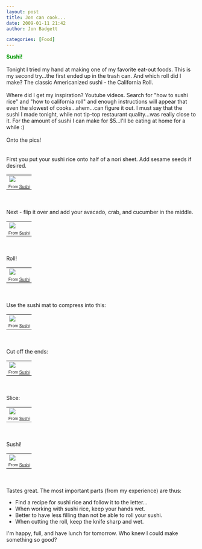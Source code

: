 ```yaml
---
layout: post
title: Jon can cook...
date: 2009-01-11 21:42
author: Jon Badgett

categories: [Food]
---
```

<span style="color: rgb(0, 153, 0); font-weight: bold;">Sushi!</span><br /><br />Tonight I tried my hand at making one of my favorite eat-out foods. This is my second try...the first ended up in the trash can.  And which roll did I make?  The classic Americanized sushi - the California Roll.<br /><br />Where did I get my inspiration?  Youtube videos.  Search for "how to sushi rice" and "how to california roll" and enough instructions will appear that even the slowest of cooks...ahem...can figure it out. I must say that the sushi I made tonight, while not tip-top restaurant quality...was really close to it. For the amount of sushi I can make for $5...I'll be eating at home for a while :)<br /><br />Onto the pics!<br /><br /><br />First you put your sushi rice onto half of a nori sheet. Add sesame seeds if desired.<br /><table style="width: auto;"><tbody><tr><td><a href="http://picasaweb.google.com/lh/photo/qZ4fr8SYdQCbwnmrSDnfMw?authkey=VWcBFadQ5bY&amp;feat=embedwebsite"><img src="http://lh4.ggpht.com/_D1O7K_QiCIk/SWqtvFAhBWI/AAAAAAAAAY0/tMzgVoS-yZQ/s400/IMG_1920.JPG" /></a></td></tr><tr><td style="font-family: arial,sans-serif; font-size: 11px; text-align: right;">From <a href="http://picasaweb.google.com/jon.computerguy/Sushi?authkey=VWcBFadQ5bY&amp;feat=embedwebsite">Sushi</a></td></tr></tbody></table><br /><br />Next - flip it over and add your avacado, crab, and cucumber in the middle.<br /><table style="width: auto;"><tbody><tr><td><a href="http://picasaweb.google.com/lh/photo/NcZPkAvqQV19n7EmdfUxgQ?authkey=VWcBFadQ5bY&amp;feat=embedwebsite"><img src="http://lh3.ggpht.com/_D1O7K_QiCIk/SWqtws7-UBI/AAAAAAAAAZE/wEzfA27Ff2Y/s400/IMG_1924.JPG" /></a></td></tr><tr><td style="font-family: arial,sans-serif; font-size: 11px; text-align: right;">From <a href="http://picasaweb.google.com/jon.computerguy/Sushi?authkey=VWcBFadQ5bY&amp;feat=embedwebsite">Sushi</a></td></tr></tbody></table><br /><br />Roll!<br /><table style="width: auto;"><tbody><tr><td><a href="http://picasaweb.google.com/lh/photo/TwGORa9QA80WYzcM9AExOQ?authkey=VWcBFadQ5bY&amp;feat=embedwebsite"><img src="http://lh6.ggpht.com/_D1O7K_QiCIk/SWqtx8kELCI/AAAAAAAAAZM/l3SOtQ2jlLw/s400/IMG_1925.JPG" /></a></td></tr><tr><td style="font-family: arial,sans-serif; font-size: 11px; text-align: right;">From <a href="http://picasaweb.google.com/jon.computerguy/Sushi?authkey=VWcBFadQ5bY&amp;feat=embedwebsite">Sushi</a></td></tr></tbody></table><br /><br />Use the sushi mat to compress into this:<br /><table style="width: auto;"><tbody><tr><td><a href="http://picasaweb.google.com/lh/photo/WGKjzRpD71ex7jrd-If4RQ?authkey=VWcBFadQ5bY&amp;feat=embedwebsite"><img src="http://lh4.ggpht.com/_D1O7K_QiCIk/SWqty2LiHXI/AAAAAAAAAZc/ub3nllajtlc/s400/IMG_1929.JPG" /></a></td></tr><tr><td style="font-family: arial,sans-serif; font-size: 11px; text-align: right;">From <a href="http://picasaweb.google.com/jon.computerguy/Sushi?authkey=VWcBFadQ5bY&amp;feat=embedwebsite">Sushi</a></td></tr></tbody></table><br /><br />Cut off the ends:<br /><table style="width: auto;"><tbody><tr><td><a href="http://picasaweb.google.com/lh/photo/oCehEW_hENXTA-pFnlVVVw?authkey=VWcBFadQ5bY&amp;feat=embedwebsite"><img src="http://lh5.ggpht.com/_D1O7K_QiCIk/SWqtzqwc0fI/AAAAAAAAAZk/E42j4rr6E9Q/s400/IMG_1930.JPG" /></a></td></tr><tr><td style="font-family: arial,sans-serif; font-size: 11px; text-align: right;">From <a href="http://picasaweb.google.com/jon.computerguy/Sushi?authkey=VWcBFadQ5bY&amp;feat=embedwebsite">Sushi</a></td></tr></tbody></table><br /><br />Slice:<br /><table style="width: auto;"><tbody><tr><td><a href="http://picasaweb.google.com/lh/photo/zmskLBwx9OHhgkLu28fOxw?authkey=VWcBFadQ5bY&amp;feat=embedwebsite"><img src="http://lh6.ggpht.com/_D1O7K_QiCIk/SWqtzxeckyI/AAAAAAAAAZs/_20mZ1KIR6A/s400/IMG_1932.JPG" /></a></td></tr><tr><td style="font-family: arial,sans-serif; font-size: 11px; text-align: right;">From <a href="http://picasaweb.google.com/jon.computerguy/Sushi?authkey=VWcBFadQ5bY&amp;feat=embedwebsite">Sushi</a></td></tr></tbody></table><br /><br />Sushi!<br /><table style="width: auto;"><tbody><tr><td><a href="http://picasaweb.google.com/lh/photo/p4X9yiTl8twOABYFclQXUw?authkey=VWcBFadQ5bY&amp;feat=embedwebsite"><img src="http://lh4.ggpht.com/_D1O7K_QiCIk/SWqt0ChxIkI/AAAAAAAAAZ0/IYzBsNh5Lok/s400/IMG_1933.JPG" /></a></td></tr><tr><td style="font-family: arial,sans-serif; font-size: 11px; text-align: right;">From <a href="http://picasaweb.google.com/jon.computerguy/Sushi?authkey=VWcBFadQ5bY&amp;feat=embedwebsite">Sushi</a></td></tr></tbody></table><br /><br />Tastes great.  The most important parts (from my experience) are thus:<br /><ul><li>Find a recipe for sushi rice and follow it to the letter...<br /></li><li>When working with sushi rice, keep your hands wet.</li><li>Better to have less filling than not be able to roll your sushi.</li><li>When cutting the roll, keep the knife sharp and wet.</li></ul>I'm happy, full, and have lunch for tomorrow. Who knew I could make something so good?
